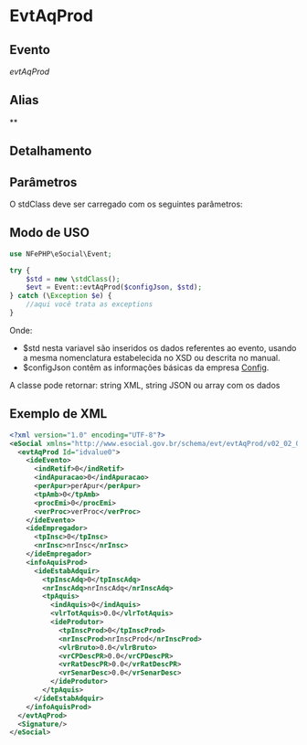 # EvtAqProd

## Evento
 *evtAqProd*

## Alias
 **


## Detalhamento



## Parâmetros
O stdClass deve ser carregado com os seguintes parâmetros:



## Modo de USO

```php
use NFePHP\eSocial\Event;

try {
    $std = new \stdClass();
    $evt = Event::evtAqProd($configJson, $std);
} catch (\Exception $e) {
    //aqui você trata as exceptions
}
```

Onde:
- $std nesta variavel são inseridos os dados referentes ao evento, usando a mesma nomenclatura estabelecida no XSD ou descrita no manual.
- $configJson contêm as informações básicas da empresa [Config](Config.md).

A classe pode retornar: string XML, string JSON ou array com os dados


## Exemplo de XML

```xml
<?xml version="1.0" encoding="UTF-8"?>
<eSocial xmlns="http://www.esocial.gov.br/schema/evt/evtAqProd/v02_02_01" xmlns:xsi="http://www.w3.org/2001/XMLSchema-instance" xsi:schemaLocation="http://www.esocial.gov.br/schema/evt/evtAqProd/v02_02_01 ../schemes/evtAqProd.xsd ">
  <evtAqProd Id="idvalue0">
    <ideEvento>
      <indRetif>0</indRetif>
      <indApuracao>0</indApuracao>
      <perApur>perApur</perApur>
      <tpAmb>0</tpAmb>
      <procEmi>0</procEmi>
      <verProc>verProc</verProc>
    </ideEvento>
    <ideEmpregador>
      <tpInsc>0</tpInsc>
      <nrInsc>nrInsc</nrInsc>
    </ideEmpregador>
    <infoAquisProd>
      <ideEstabAdquir>
        <tpInscAdq>0</tpInscAdq>
        <nrInscAdq>nrInscAdq</nrInscAdq>
        <tpAquis>
          <indAquis>0</indAquis>
          <vlrTotAquis>0.0</vlrTotAquis>
          <ideProdutor>
            <tpInscProd>0</tpInscProd>
            <nrInscProd>nrInscProd</nrInscProd>
            <vlrBruto>0.0</vlrBruto>
            <vrCPDescPR>0.0</vrCPDescPR>
            <vrRatDescPR>0.0</vrRatDescPR>
            <vrSenarDesc>0.0</vrSenarDesc>
          </ideProdutor>
        </tpAquis>
      </ideEstabAdquir>
    </infoAquisProd>
  </evtAqProd>
  <Signature/>
</eSocial>

```
